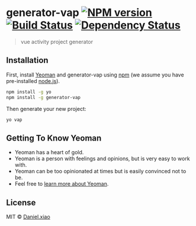 # generator-vap [![NPM version][npm-image]][npm-url] [![Build Status][travis-image]][travis-url] [![Dependency Status][daviddm-image]][daviddm-url]
> vue activity project generator

## Installation

First, install [Yeoman](http://yeoman.io) and generator-vap using [npm](https://www.npmjs.com/) (we assume you have pre-installed [node.js](https://nodejs.org/)).

```bash
npm install -g yo
npm install -g generator-vap
```

Then generate your new project:

```bash
yo vap
```

## Getting To Know Yeoman

 * Yeoman has a heart of gold.
 * Yeoman is a person with feelings and opinions, but is very easy to work with.
 * Yeoman can be too opinionated at times but is easily convinced not to be.
 * Feel free to [learn more about Yeoman](http://yeoman.io/).

## License

MIT © [Daniel.xiao](http://yeoman.io)


[npm-image]: https://badge.fury.io/js/generator-vap.svg
[npm-url]: https://npmjs.org/package/generator-vap
[travis-image]: https://travis-ci.org//generator-vap.svg?branch=master
[travis-url]: https://travis-ci.org//generator-vap
[daviddm-image]: https://david-dm.org//generator-vap.svg?theme=shields.io
[daviddm-url]: https://david-dm.org//generator-vap
